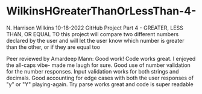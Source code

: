 # WilkinsHGreaterThanOrLessThan-4-
N. Harrison Wilkins
10-18-2022
GitHub Project Part 4 - GREATER, LESS THAN, OR EQUAL TO
this project will compare two different numbers declared by the user and will let the user know which number is greater than the other, or if they are equal too


Peer reviewed by Amardeep Mann: Good work! Code works great. I enjoyed the all-caps vibe- made me laugh for sure. Good use of number validation for the number responses. Input validation works for both strings and decimals. Good accounting for edge cases with both the user responses of "y" or "Y" playing-again. Try parse works great and code is super readable

